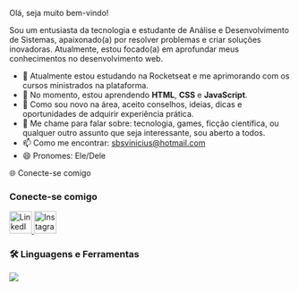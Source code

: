 Olá, seja muito bem-vindo!

<p align="left">
  Sou um entusiasta da tecnologia e estudante de Análise e Desenvolvimento de Sistemas, apaixonado(a) por resolver problemas e criar soluções inovadoras. Atualmente, estou focado(a) em aprofundar meus conhecimentos no desenvolvimento web.
</p>

- 🔭 Atualmente estou estudando na Rocketseat e me aprimorando com os cursos ministrados na plataforma.
- 🌱 No momento, estou aprendendo **HTML**, **CSS** e **JavaScript**.
- 🤔 Como sou novo na área, aceito conselhos, ideias, dicas e oportunidades de adquirir experiência prática.
- 💬 Me chame para falar sobre: tecnologia, games, ficção científica, ou qualquer outro assunto que seja interessante, sou aberto a todos.
- 📫 Como me encontrar: [sbsvinicius@hotmail.com](mailto:sbsvinicius@hotmail.com)
- 😄 Pronomes: Ele/Dele

🌐 Conecte-se comigo

### Conecte-se comigo

<a href="https://www.linkedin.com/in/vnbriito/" target="_blank">
  <img src="https://cdn.jsdelivr.net/gh/devicons/devicon/icons/linkedin/linkedin-original.svg" width="40" height="40" alt="LinkedIn" />
</a>
<a href="https://www.instagram.com/vnbriito/" target="_blank">
  <img src="https://cdn.jsdelivr.net/gh/devicons/devicon/icons/instagram/instagram-original.svg" width="40" height="40" alt="Instagram" />
</a>

### 🛠️ Linguagens e Ferramentas

<p align="left">
  <a href="https://skillicons.dev">
    <img src="https://skillicons.dev/icons?i=html,css,js,git,vscode,python&perline=7" />
  </a>
</p>
